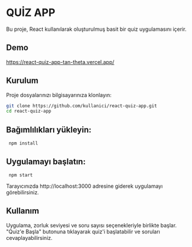 # QUİZ APP

Bu proje, React kullanılarak oluşturulmuş basit bir quiz uygulamasını içerir.

## Demo
https://react-quiz-app-tan-theta.vercel.app/

## Kurulum

Proje dosyalarınızı bilgisayarınıza klonlayın:

```bash
git clone https://github.com/kullanici/react-quiz-app.git
cd react-quiz-app
```

## Bağımlılıkları yükleyin:

```
 npm install
```

## Uygulamayı başlatın:
```
 npm start
```
Tarayıcınızda http://localhost:3000 adresine giderek uygulamayı görebilirsiniz.


## Kullanım

Uygulama, zorluk seviyesi ve soru sayısı seçenekleriyle birlikte başlar. "Quiz'e Başla" butonuna tıklayarak quiz'i başlatabilir ve soruları cevaplayabilirsiniz.
